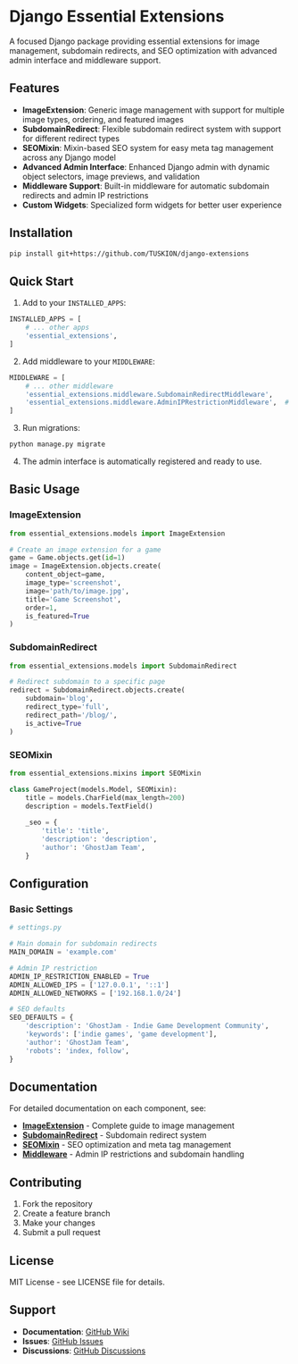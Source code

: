 # Django Essential Extensions

A focused Django package providing essential extensions for image management, subdomain redirects, and SEO optimization with advanced admin interface and middleware support.

## Features

- **ImageExtension**: Generic image management with support for multiple image types, ordering, and featured images
- **SubdomainRedirect**: Flexible subdomain redirect system with support for different redirect types
- **SEOMixin**: Mixin-based SEO system for easy meta tag management across any Django model
- **Advanced Admin Interface**: Enhanced Django admin with dynamic object selectors, image previews, and validation
- **Middleware Support**: Built-in middleware for automatic subdomain redirects and admin IP restrictions
- **Custom Widgets**: Specialized form widgets for better user experience

## Installation

```bash
pip install git+https://github.com/TUSKION/django-extensions
```

## Quick Start

1. Add to your `INSTALLED_APPS`:

```python
INSTALLED_APPS = [
    # ... other apps
    'essential_extensions',
]
```

2. Add middleware to your `MIDDLEWARE`:

```python
MIDDLEWARE = [
    # ... other middleware
    'essential_extensions.middleware.SubdomainRedirectMiddleware',
    'essential_extensions.middleware.AdminIPRestrictionMiddleware',  # Optional
]
```

3. Run migrations:

```bash
python manage.py migrate
```

4. The admin interface is automatically registered and ready to use.

## Basic Usage

### ImageExtension

```python
from essential_extensions.models import ImageExtension

# Create an image extension for a game
game = Game.objects.get(id=1)
image = ImageExtension.objects.create(
    content_object=game,
    image_type='screenshot',
    image='path/to/image.jpg',
    title='Game Screenshot',
    order=1,
    is_featured=True
)
```

### SubdomainRedirect

```python
from essential_extensions.models import SubdomainRedirect

# Redirect subdomain to a specific page
redirect = SubdomainRedirect.objects.create(
    subdomain='blog',
    redirect_type='full',
    redirect_path='/blog/',
    is_active=True
)
```

### SEOMixin

```python
from essential_extensions.mixins import SEOMixin

class GameProject(models.Model, SEOMixin):
    title = models.CharField(max_length=200)
    description = models.TextField()
    
    _seo = {
        'title': 'title',
        'description': 'description',
        'author': 'GhostJam Team',
    }
```

## Configuration

### Basic Settings

```python
# settings.py

# Main domain for subdomain redirects
MAIN_DOMAIN = 'example.com'

# Admin IP restriction
ADMIN_IP_RESTRICTION_ENABLED = True
ADMIN_ALLOWED_IPS = ['127.0.0.1', '::1']
ADMIN_ALLOWED_NETWORKS = ['192.168.1.0/24']

# SEO defaults
SEO_DEFAULTS = {
    'description': 'GhostJam - Indie Game Development Community',
    'keywords': ['indie games', 'game development'],
    'author': 'GhostJam Team',
    'robots': 'index, follow',
}
```

## Documentation

For detailed documentation on each component, see:

- **[ImageExtension](docs/image-extension.md)** - Complete guide to image management
- **[SubdomainRedirect](docs/subdomain-redirect-extension.md)** - Subdomain redirect system
- **[SEOMixin](docs/seo-extension.md)** - SEO optimization and meta tag management
- **[Middleware](docs/middleware.md)** - Admin IP restrictions and subdomain handling

## Contributing

1. Fork the repository
2. Create a feature branch
3. Make your changes
4. Submit a pull request

## License

MIT License - see LICENSE file for details.

## Support

- **Documentation**: [GitHub Wiki](https://github.com/TUSKION/django-extensions/wiki)
- **Issues**: [GitHub Issues](https://github.com/TUSKION/django-extensions/issues)
- **Discussions**: [GitHub Discussions](https://github.com/TUSKION/django-extensions/discussions)